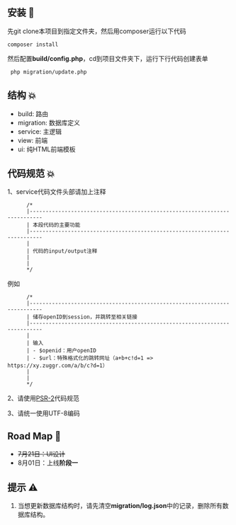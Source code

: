 ## 安装 🔩

先git clone本项目到指定文件夹，然后用composer运行以下代码

    composer install

然后配置**build/config.php**，cd到项目文件夹下，运行下行代码创建表单

     php migration/update.php

## 结构 💥

-   build: 路由
-   migration: 数据库定义
-   service: 主逻辑
-   view: 前端
-   ui: 纯HTML前端模板

## 代码规范 💥

1、service代码文件头部请加上注释

          /*
          |--------------------------------------------------------------------------
          | 本段代码的主要功能
          |--------------------------------------------------------------------------
          |
          | 代码的input/output注释
          |
          |
          */

例如

          /*
          |--------------------------------------------------------------------------
          | 储存openID到session，并跳转至相关链接
          |--------------------------------------------------------------------------
          |
          | 输入
          | - $openid：用户openID
          | - $url：特殊格式化的跳转网址（a+b+c!d=1 => https://xy.zuggr.com/a/b/c?d=1）
          |
          |
          */

2、请使用[PSR-2](https://www.php-fig.org/psr/psr-2/)代码规范

3、请统一使用UTF-8编码

## Road Map 🔭

-   ~~7月21日：UI设计~~
-   8月01日：上线**阶段一**

## 提示 ⚠️

1.  当想更新数据库结构时，请先清空**migration/log.json**中的记录，删除所有数据库结构。
